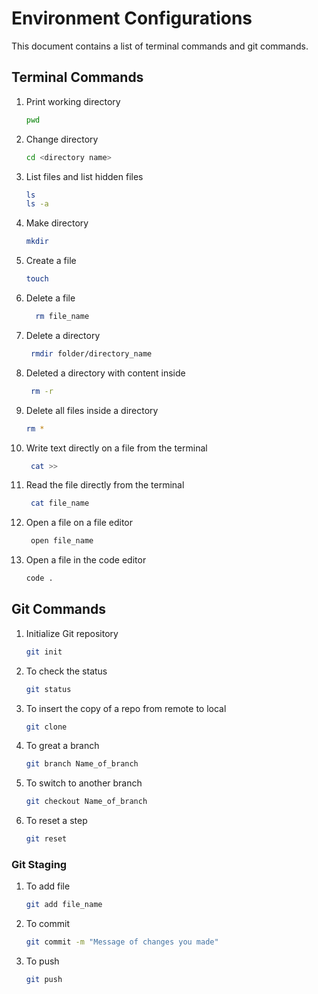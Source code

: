 # Environment Configurations

This document contains a list of terminal commands and git commands.

## Terminal Commands

<!-- Write explanation-->

1. Print working directory

   ```bash
   pwd
   ```

2. Change directory

   ```bash
   cd <directory name>
   ```

3. List files and list hidden files

   ```bash
   ls
   ls -a
   ```

4. Make directory

   ```bash
   mkdir
   ```

5. Create a file

   ```bash
   touch
   ```

6. Delete a file

   ```bash
     rm file_name
   ```

7. Delete a directory

   ```bash
    rmdir folder/directory_name
   ```

8. Deleted a directory with content inside

   ```bash
    rm -r
   ```

9. Delete all files inside a directory

   ```bash
   rm *
   ```

10. Write text directly on a file from the terminal

    ```bash
     cat >>
    ```

11. Read the file directly from the terminal

    ```bash
     cat file_name
    ```

12. Open a file on a file editor

    ```bash
     open file_name
    ```

13. Open a file in the code editor

    ```bash
    code .
    ```

## Git Commands

<!-- Write explanation-->

1.  Initialize Git repository

    ```bash
    git init
    ```

2.  To check the status

    ```bash
    git status
    ```

3.  To insert the copy of a repo from remote to local

    ```bash
    git clone
    ```

4.  To great a branch

    ```bash
    git branch Name_of_branch
    ```

5.  To switch to another branch

    ```bash
    git checkout Name_of_branch
    ```

6.  To reset a step
    ```bash
    git reset
    ```

### Git Staging

1. To add file

   ```bash
   git add file_name
   ```

2. To commit

   ```bash
   git commit -m "Message of changes you made"
   ```

3. To push

   ```bash
   git push
   ```
